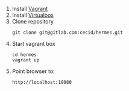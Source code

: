 1. Install [Vagrant](https://www.vagrantup.com)
1. Install [Virtualbox](https://www.virtualbox.org)
1. Clone repository
   ```
   git clone git@gitlab.com:cecid/hermes.git
   ```
1. Start vagrant box
   ```
   cd hermes
   vagrant up
   ```
1. Point browser to:
   ```
   http://localhost:18080
   ```
